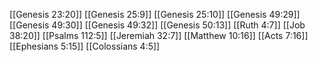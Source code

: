 [[Genesis 23:20]]
[[Genesis 25:9]]
[[Genesis 25:10]]
[[Genesis 49:29]]
[[Genesis 49:30]]
[[Genesis 49:32]]
[[Genesis 50:13]]
[[Ruth 4:7]]
[[Job 38:20]]
[[Psalms 112:5]]
[[Jeremiah 32:7]]
[[Matthew 10:16]]
[[Acts 7:16]]
[[Ephesians 5:15]]
[[Colossians 4:5]]

